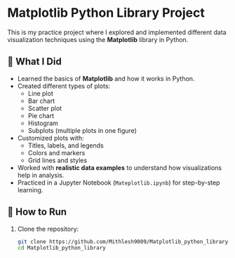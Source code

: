 
# Matplotlib Python Library Project

This is my practice project where I explored and implemented different data visualization techniques using the **Matplotlib** library in Python.

## 📌 What I Did
- Learned the basics of **Matplotlib** and how it works in Python.
- Created different types of plots:
  - Line plot
  - Bar chart
  - Scatter plot
  - Pie chart
  - Histogram
  - Subplots (multiple plots in one figure)
- Customized plots with:
  - Titles, labels, and legends
  - Colors and markers
  - Grid lines and styles
- Worked with **realistic data examples** to understand how visualizations help in analysis.
- Practiced in a Jupyter Notebook (`Mateplotlib.ipynb`) for step-by-step learning.

## 🚀 How to Run
1. Clone the repository:
   ```bash
   git clone https://github.com/Mithlesh9009/Matplotlib_python_library.git
   cd Matplotlib_python_library
